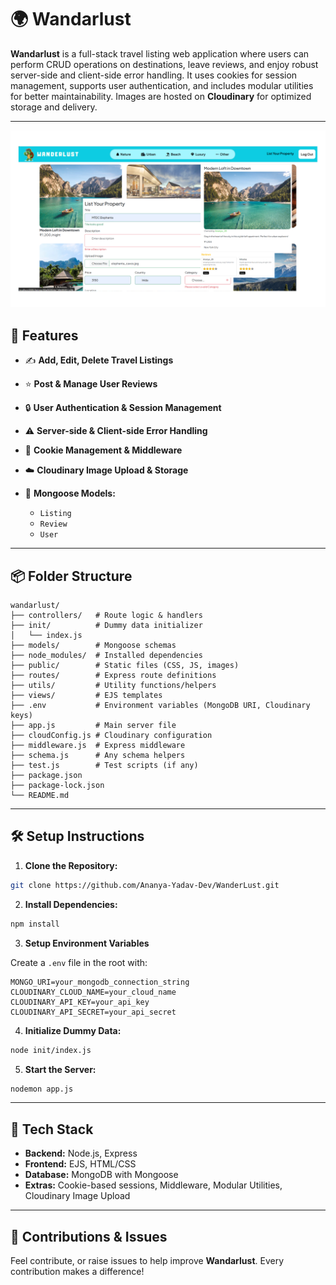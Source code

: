 # 🌍 Wandarlust

**Wandarlust** is a full-stack travel listing web application where users can perform CRUD operations on destinations, leave reviews, and enjoy robust server-side and client-side error handling. It uses cookies for session management, supports user authentication, and includes modular utilities for better maintainability. Images are hosted on **Cloudinary** for optimized storage and delivery.

---

![Website Preview](./public/assets/preview.png)

## 🚀 Features

* ✍️ **Add, Edit, Delete Travel Listings**
* ⭐ **Post & Manage User Reviews**
* 🔒 **User Authentication & Session Management**
* ⚠️ **Server-side & Client-side Error Handling**
* 🍪 **Cookie Management & Middleware**
* ☁️ **Cloudinary Image Upload & Storage**
* 🧩 **Mongoose Models:**

  * `Listing`
  * `Review`
  * `User`

---

## 📦 Folder Structure

```
wandarlust/
├── controllers/   # Route logic & handlers
├── init/          # Dummy data initializer
│   └── index.js
├── models/        # Mongoose schemas
├── node_modules/  # Installed dependencies
├── public/        # Static files (CSS, JS, images)
├── routes/        # Express route definitions
├── utils/         # Utility functions/helpers
├── views/         # EJS templates
├── .env           # Environment variables (MongoDB URI, Cloudinary keys)
├── app.js         # Main server file
├── cloudConfig.js # Cloudinary configuration
├── middleware.js  # Express middleware
├── schema.js      # Any schema helpers
├── test.js        # Test scripts (if any)
├── package.json
├── package-lock.json
└── README.md
```

---

## 🛠️ Setup Instructions

1. **Clone the Repository:**

```bash
git clone https://github.com/Ananya-Yadav-Dev/WanderLust.git
```

2. **Install Dependencies:**

```bash
npm install
```

3. **Setup Environment Variables**

Create a `.env` file in the root with:

```
MONGO_URI=your_mongodb_connection_string
CLOUDINARY_CLOUD_NAME=your_cloud_name
CLOUDINARY_API_KEY=your_api_key
CLOUDINARY_API_SECRET=your_api_secret
```

4. **Initialize Dummy Data:**

```bash
node init/index.js
```

5. **Start the Server:**

```bash
nodemon app.js
```

---

## 🧪 Tech Stack

* **Backend:** Node.js, Express
* **Frontend:** EJS, HTML/CSS
* **Database:** MongoDB with Mongoose
* **Extras:** Cookie-based sessions, Middleware, Modular Utilities, Cloudinary Image Upload

---

## 🤝 Contributions & Issues

Feel contribute, or raise issues to help improve **Wandarlust**.
Every contribution makes a difference!

